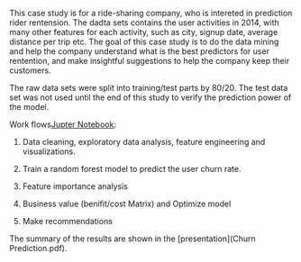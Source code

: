 This case study is for a ride-sharing company, who is intereted in prediction rider rentension. The dadta sets contains the user activities in 2014, with many other features for each activity, such as city, signup date, average distance per trip etc. The goal of this case study is to do the data mining and help the company understand what is the best predictors for user rentention, and make insightful suggestions to help the company  keep their customers. 


The raw data sets were split into training/test parts by 80/20. The test data set was not used until the end of this study to verify the prediction power of the model. 


Work flows[Jupter Notebook](Case_Study.ipynb): 
1. Data cleaning, exploratory data analysis, feature engineering and visualizations. 

2. Train a random forest model to predict the user churn rate. 

3. Feature importance analysis

4. Business value (benifit/cost Matrix) and Optimize model

5. Make recommendations

The summary of the results are shown in the [presentation](Churn Prediction.pdf). 

